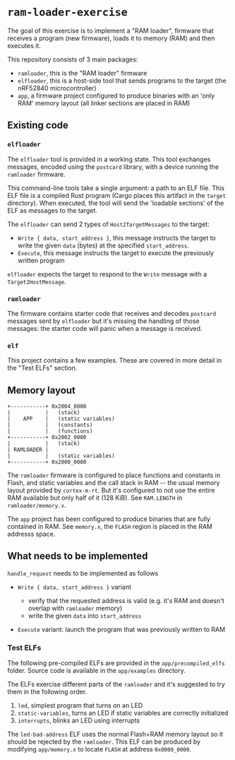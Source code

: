 # `ram-loader-exercise`

The goal of this exercise is to implement a "RAM loader", firmware that receives a program (new
firmware), loads it to memory (RAM) and then executes it.

This repository consists of 3 main packages:

- `ramloader`, this is the "RAM loader" firmware
- `elfloader`, this is a host-side tool that sends programs to the target (the nRF52840 microcontroller)
- `app`, a firmware project configured to produce binaries with an 'only RAM' memory layout (all
  linker sections are placed in RAM)

## Existing code

### `elfloader`

The `elfloader` tool is provided in a working state. This tool exchanges messages, encoded using the
`postcard` library, with a device running the `ramloader` firmware.

This command-line tools take a single argument: a path to an ELF file. This ELF file is a compiled
Rust program (Cargo places this artifact in the `target` directory). When executed, the tool will
send the 'loadable sections' of the ELF as messages to the target.

The `elfloader` can send 2 types of `Host2TargetMessages` to the target:

- `Write { data, start_address }`, this message instructs the target to write the given `data`
  (bytes) at the specified `start_address`.
- `Execute`, this message instructs the target to execute the previously written program

`elfloader` expects the target to respond to the `Write` message with a `Target2HostMessage`.

### `ramloader`

The firmware contains starter code that receives and decodes `postcard` messages sent by `elfloader`
but it's missing the handling of those messages: the starter code will panic when a message is
received.

### `elf`

This project contains a few examples. These are covered in more detail in the "Test ELFs" section.

## Memory layout

``` text
+-----------+ 0x2004_0000
|           |   (stack)
|    APP    |   (static variables)
|           |   (constants)
|           |   (functions)
+-----------+ 0x2002_0000
|           |   (stack)
| RAMLOADER |
|           |   (static variables)
+-----------+ 0x2000_0000
```

The `ramloader` firmware is configured to place functions and constants in Flash, and static
variables and the call stack in RAM -- the usual memory layout provided by `cortex-m-rt`. But it's
configured to not use the entire RAM available but only half of it (128 KiB). See `RAM.LENGTH` in
`ramloader/memory.x`.

The `app` project has been configured to produce binaries that are fully contained in RAM.
See `memory.x`, the `FLASH` region is placed in the RAM addresss space.

## What needs to be implemented

`handle_request` needs to be implemented as follows

- `Write { data, start_address }` variant
  - verify that the requested address is valid (e.g. it's RAM and doesn't overlap with `ramloader`
    memory)
  - write the given `data` into `start_address`

- `Execute` variant: launch the program that was previously written to RAM

### Test ELFs

The following pre-compiled ELFs are provided in the `app/precompiled_elfs` folder. Source code is
available in the `app/examples` directory.

The ELFs exercise different parts of the `ramloader` and it's suggested to try them in the following
order.

1. `led`, simplest program that turns on an LED
2. `static-variables`, turns an LED if static variables are correctly initialized
3. `interrupts`, blinks an LED using interrupts

The `led-bad-address` ELF uses the normal Flash+RAM memory layout so it should be rejected by the
`ramloader`. This ELF can be produced by modifying `app/memory.x` to locate `FLASH` at address
`0x0000_0000`.
